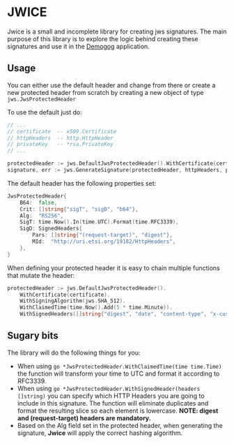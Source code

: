 # JWICE

Jwice is a small and incomplete library for creating jws signatures. 
The main purpose of this library is to explore the logic behind creating these signatures and use it in
the [Demogog](https://github.com/alxandru-ionut-balan/demogog) application.

## Usage

You can either use the default header and change from there or create a new protected header from
scratch by creating a new object of type `jws.JwsProtectedHeader`

To use the default just do:

```go
// ...
// certificate 	-- x509.Certificate
// httpHeaders 	-- http.HttpHeader
// privateKey 	-- *rsa.PrivateKey
// ...

protectedHeader := jws.DefaultJwsProtectedHeader().WithCertificate(certificate)
signature, err := jws.GenerateSignature(protectedHeader, httpHeaders, privateKey)
```

The default header has the following properties set:

```go
JwsProtectedHeader{
	B64:  false,
	Crit: []string{"sigT", "sigD", "b64"},
	Alg:  "RS256",
	SigT: time.Now().In(time.UTC).Format(time.RFC3339),
	SigD: SignedHeaders{
		Pars: []string{"(request-target)", "digest"},
		MId:  "http://uri.etsi.org/19182/HttpHeaders",
	},
}
```

When defining your protected header it is easy to chain multiple functions that mutate the header:

```go
protectedHeader := jws.DefaultJwsProtectedHeader().
	WithCertificate(certificate).
	WithSigningAlgorithm(jws.SHA_512).
	WithClaimedTime(time.Now().Add(5 * time.Minute)).
	WithSignedHeaders([]string{"digest", "date", "content-type", "x-custom-something"})
```

## Sugary bits

The library will do the following things for you:

- When using ```go *JwsProtectedHeader.WithClaimedTime(time time.Time)``` the function will transform your time to UTC and format it according to RFC3339.
- When using ```go *JwsProtectedHeader.WithSignedHeader(headers []string)``` you can specify which HTTP Headers you are going to include in this signature. The function will eliminate duplicates and format the resulting slice so each element is lowercase. **NOTE: digest and (request-target) headers are mandatory.**
- Based on the Alg field set in the protected header, when generating the signature, **Jwice** will apply the correct hashing algorithm.
